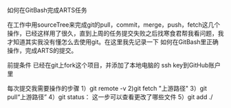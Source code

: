 如何在GitBash完成ARTS任务

在工作中用sourceTree来完成git的pull，commit，merge，push，fetch这几个操作，已经这样用了很久，直到上周的任务提交失败之后找寒食君帮我看问题，我才知道其实我没有懂怎么去使用git。在这里我先记录一下
如何在GitBash里正确操作，完成ARTS的提交。

前提条件
已经在git上fork这个项目，并添加了本地电脑的 ssh key到GitHub账户里

每次提交我需要操作的步骤
1）git remote -v
2)git fetch "上游路径"
3）git pull“上游路径”
4）git status： 这一步可以查看更改了哪些文件
5）git add ./
